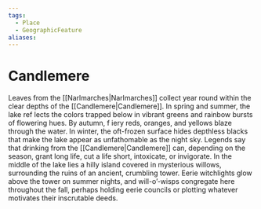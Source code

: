 ```yaml
---
tags:
  - Place
  - GeographicFeature
aliases:
---
```

# Candlemere
Leaves from the [[Narlmarches|Narlmarches]] collect year round within the clear depths of the [[Candlemere|Candlemere]]. In spring and summer, the lake ref lects the colors trapped below in vibrant greens and rainbow bursts of flowering hues. By autumn, f iery reds, oranges, and yellows blaze through the water. In winter, the oft-frozen surface hides depthless blacks that make the lake appear as unfathomable as the night sky. Legends say that drinking from the [[Candlemere|Candlemere]] can, depending on the season, grant long life, cut a life short, intoxicate, or invigorate. In the middle of the lake lies a hilly island covered in mysterious willows, surrounding the ruins of an ancient, crumbling tower. Eerie witchlights glow above the tower on summer nights, and will-o’-wisps congregate here throughout the fall, perhaps holding eerie councils or plotting whatever motivates their inscrutable deeds.

